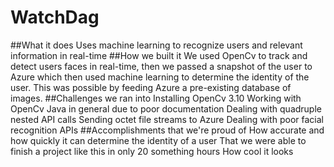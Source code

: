 # WatchDag
##What it does
Uses machine learning to recognize users and relevant information in real-time
##How we built it
We used OpenCv to track and detect users faces in real-time, then we passed a snapshot of the user to Azure which then used machine learning to determine the identity of the user. This was possible by feeding Azure a pre-existing database of images.
##Challenges we ran into
Installing OpenCv 3.10 Working with OpenCv Java in general due to poor documentation Dealing with quadruple nested API calls Sending octet file streams to Azure Dealing with poor facial recognition APIs
##Accomplishments that we're proud of
How accurate and how quickly it can determine the identity of a user That we were able to finish a project like this in only 20 something hours How cool it looks
